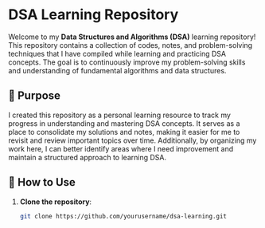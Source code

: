 # DSA Learning Repository

Welcome to my **Data Structures and Algorithms (DSA)** learning repository! This repository contains a collection of codes, notes, and problem-solving techniques that I have compiled while learning and practicing DSA concepts. The goal is to continuously improve my problem-solving skills and understanding of fundamental algorithms and data structures.

## 🎯 Purpose

I created this repository as a personal learning resource to track my progress in understanding and mastering DSA concepts. It serves as a place to consolidate my solutions and notes, making it easier for me to revisit and review important topics over time. Additionally, by organizing my work here, I can better identify areas where I need improvement and maintain a structured approach to learning DSA.

## 🚀 How to Use

1. **Clone the repository**:
   ```bash
   git clone https://github.com/yourusername/dsa-learning.git
